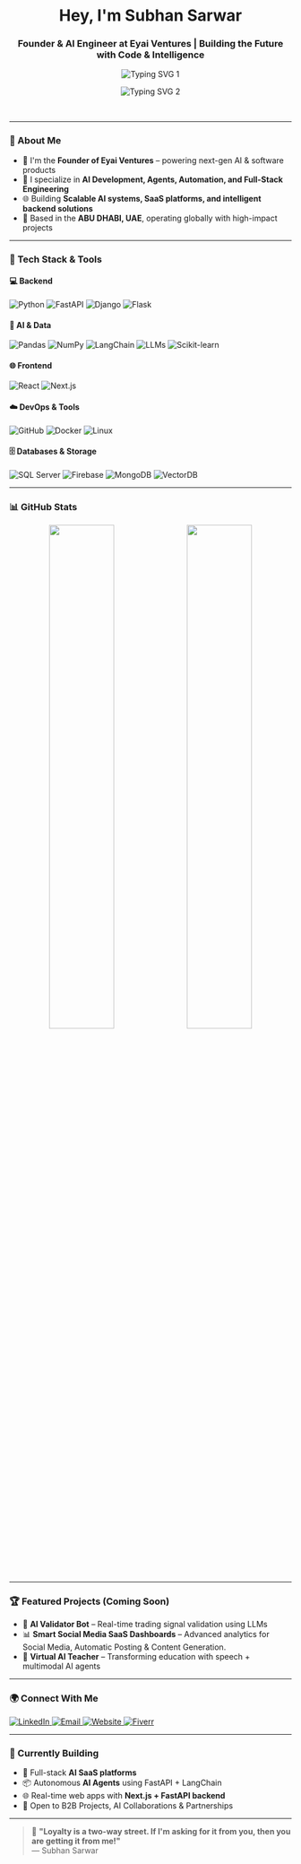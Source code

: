 <h1 align="center">Hey, I'm Subhan Sarwar</h1>
<h3 align="center">Founder & AI Engineer at Eyai Ventures | Building the Future with Code & Intelligence</h3>

<p align="center">
  <img src="https://readme-typing-svg.herokuapp.com?font=Fira+Code&size=22&pause=1000&color=F70000&center=true&vCenter=true&width=1000&lines=Founder+of+Eyai+Ventures;AI+Automation+Specialist" alt="Typing SVG 1" />
</p>

<p align="center">
  <img src="https://readme-typing-svg.herokuapp.com?font=Fira+Code&size=22&pause=1000&color=00F7C7&center=true&vCenter=true&width=1000&lines=FastAPI+%7C+Django+%7C+React+%7C+Next.js+Expert;AI+Agents+%7C+LLMs+%7C+RAG+%7C+LangChain;Turning+Vision+into+Product+Success" alt="Typing SVG 2" />
</p>

<br>

---

### 🧠 About Me

- 🏢 I'm the **Founder of Eyai Ventures** – powering next-gen AI & software products
- 🤖 I specialize in **AI Development, Agents, Automation, and Full-Stack Engineering**
- 🌐 Building **Scalable AI systems, SaaS platforms, and intelligent backend solutions**
- 📍 Based in the **ABU DHABI, UAE**, operating globally with high-impact projects

---

### 🚀 Tech Stack & Tools

#### 💻 Backend
![Python](https://img.shields.io/badge/-Python-000?style=flat&logo=python)
![FastAPI](https://img.shields.io/badge/-FastAPI-009688?style=flat&logo=fastapi)
![Django](https://img.shields.io/badge/-Django-092E20?style=flat&logo=django)
![Flask](https://img.shields.io/badge/-Flask-000?style=flat&logo=flask)

#### 🧠 AI & Data
![Pandas](https://img.shields.io/badge/-Pandas-150458?style=flat&logo=pandas)
![NumPy](https://img.shields.io/badge/-NumPy-013243?style=flat&logo=numpy)
![LangChain](https://img.shields.io/badge/-LangChain-000?style=flat&logo=OpenAI)
![LLMs](https://img.shields.io/badge/-LLMs-000?style=flat&logo=OpenAI)
![Scikit-learn](https://img.shields.io/badge/-Scikit--Learn-F7931E?style=flat&logo=scikit-learn)

#### 🌐 Frontend
![React](https://img.shields.io/badge/-React-20232A?style=flat&logo=react)
![Next.js](https://img.shields.io/badge/-Next.js-000000?style=flat&logo=next.js)

#### ☁️ DevOps & Tools
![GitHub](https://img.shields.io/badge/-GitHub-181717?style=flat&logo=github)
![Docker](https://img.shields.io/badge/-Docker-2496ED?style=flat&logo=docker)
![Linux](https://img.shields.io/badge/-Linux-FCC624?style=flat&logo=linux)

#### 🗄️ Databases & Storage
![SQL Server](https://img.shields.io/badge/-SQL%20Server-CC2927?style=flat&logo=microsoft-sql-server&logoColor=white)
![Firebase](https://img.shields.io/badge/-Firebase-FFCA28?style=flat&logo=firebase&logoColor=black)
![MongoDB](https://img.shields.io/badge/-MongoDB-47A248?style=flat&logo=mongodb&logoColor=white)
![VectorDB](https://img.shields.io/badge/-Vector%20DB%20(RAG)-4A154B?style=flat&logo=openai&logoColor=white)

---

### 📊 GitHub Stats

<p align="center">
  <img src="https://github-readme-stats.vercel.app/api?username=subhansarwar&show_icons=true&theme=radical&hide_border=true" width="48%"/>
  <img src="https://github-readme-streak-stats.herokuapp.com/?user=subhansarwar&theme=radical&hide_border=true" width="48%"/>
</p>

---

### 🏆 Featured Projects (Coming Soon)

- 🤖 **AI Validator Bot** – Real-time trading signal validation using LLMs
- 📊 **Smart Social Media SaaS Dashboards** – Advanced analytics for Social Media, Automatic Posting & Content Generation.
- 🧠 **Virtual AI Teacher** – Transforming education with speech + multimodal AI agents

---

### 🌍 Connect With Me

<p align="left">
  <a href="https://www.linkedin.com/in/subhansarwar" target="_blank">
    <img alt="LinkedIn" src="https://img.shields.io/badge/-LinkedIn-0A66C2?style=for-the-badge&logo=linkedin&logoColor=white"/>
  </a>
  
  <a href="mailto:subhansarwar956@gmail.com">
    <img alt="Email" src="https://img.shields.io/badge/-Email-EA4335?style=for-the-badge&logo=gmail&logoColor=white"/>
  </a>

  <a href="https://eyaiventures.com" target="_blank">
    <img alt="Website" src="https://img.shields.io/badge/-EYAI%20VENTURES%20WEBSITE-00C853?style=for-the-badge&logoColor=white"/>
  </a>

  <a href="https://www.fiverr.com/sellers/subhansarwar6/edit" target="_blank">
    <img alt="Fiverr" src="https://img.shields.io/badge/-Hire%20Me%20on%20Fiverr-1DBF73?style=for-the-badge&logo=fiverr&logoColor=white"/>
  </a>
</p>



---

### 💼 Currently Building

- 🚀 Full-stack **AI SaaS platforms**
- 📦 Autonomous **AI Agents** using FastAPI + LangChain
- 🌐 Real-time web apps with **Next.js + FastAPI backend**
- 🤝 Open to B2B Projects, AI Collaborations & Partnerships

---

> 💬 **"Loyalty is a two-way street.  If I'm asking for it from you, then you are getting it from me!"**  
> — Subhan Sarwar
